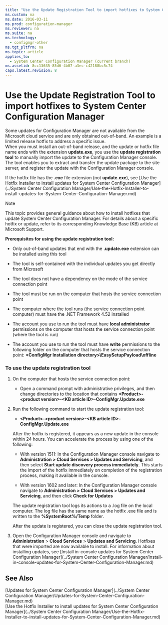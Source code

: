 ```yaml
---
title: "Use the Update Registration Tool to import hotfixes to System Center Configuration Manager"
ms.custom: na
ms.date: 2016-03-11
ms.prod: configuration-manager
ms.reviewer: na
ms.suite: na
ms.technology: 
  - configmgr-other
ms.tgt_pltfrm: na
ms.topic: article
applies_to: 
  - System Center Configuration Manager (current branch)
ms.assetid: 8cc13635-85d6-4b07-a3ec-c42188bc5c74
caps.latest.revision: 8
---
```

# Use the Update Registration Tool to import hotfixes to System Center Configuration Manager
Some updates for Configuration Manager are not available from the Microsoft cloud service and are only obtained out-of-band. An example is a limited release hotfix to address a specific issue.   
When you must install an out-of-band release, and the update or hotfix file name ends with the extension **update.exe**, you use the **update registration tool** to manually import the update to the Configuration Manager console. The tool enables you to extract and transfer the update package to the site server, and register the update with the Configuration Manager console.  
  
 If the hotfix file has the **.exe** file extension (not **update.exe**), see [Use the Hotfix Installer to install updates for System Center Configuration Manager](../System Center Configuration Manager/Use-the-Hotfix-Installer-to-install-updates-for-System-Center-Configuration-Manager.md)  
  
> [!NOTE]  
>  This topic provides general guidance about how to install hotfixes that update System Center Configuration Manager. For details about a specific hotfix or update, refer to its corresponding Knowledge Base (KB) article at Microsoft Support.  
  
 **Prerequisites for using the update registration tool:**  
  
-   Only out-of-band updates that end with the **.update.exe** extension can be installed using this tool  
  
-   The tool is self-contained with the individual updates you get directly from Microsoft  
  
-   The tool does not have a dependency on the mode of the service connection point  
  
-   The tool must be run on the computer that hosts the service connection point  
  
-   The computer where the tool runs (the service connection point computer) must have the .NET Framework 4.52 installed  
  
-   The account you use to run the tool must have **local administrator** permissions on the computer that hosts the service connection point (where the tool is run)  
  
-   The account you use to run the tool must have **write** permissions to the following folder on the computer that hosts the service connection point:  **<ConfigMgr Installation directory\>\EasySetupPayload\offline**  
  
### To use the update registration tool  
  
1.  On the computer that hosts the service connection point:  
  
    -   Open a command prompt with administrative privileges, and then change directories to the location that contains **<Product\>-<product version\>-<KB article ID\>-ConfigMgr.Update.exe**  
  
2.  Run the following command to start the update registration tool:  
  
    -   **<Product\>-<product version\>-<KB article ID\>-ConfigMgr.Update.exe**  
  
     After the hotfix is registered, it appears as a new update in the console within 24 hours.  You can accelerate the process by using one of the following:  
  
    -   With version 1511:   In the Configuration Manager console navigate to **Administration > Cloud Services > Updates and Servicing**, and then select **Start update discovery process immediately**.  This starts the import of the hotfix immediately on completion of the registration process, making it available in the console.  
  
    -   With version 1602 and later: In the Configuration Manager console navigate to **Administration > Cloud Services > Updates and Servicing**, and then click **Check for Updates**  
  
     The update registration tool logs its actions to a .log file on the local computer. The log file has the same name as the hotfix .exe file and is written to the **%SystemRoot%/Temp** folder.  
  
     After the update is registered, you can close the update registration tool.  
  
3.  Open the Configuration Manager console and navigate to **Administration** > **Cloud Services** > **Updates and Servicing**. Hotfixes that were imported are now available to install. For information about installing updates, see [Install in-console updates for System Center Configuration Manager](../System Center Configuration Manager/Install-in-console-updates-for-System-Center-Configuration-Manager.md)  
  
## See Also  
 [Updates for System Center Configuration Manager](../System Center Configuration Manager/Updates-for-System-Center-Configuration-Manager.md)   
 [Use the Hotfix Installer to install updates for System Center Configuration Manager](../System Center Configuration Manager/Use-the-Hotfix-Installer-to-install-updates-for-System-Center-Configuration-Manager.md)